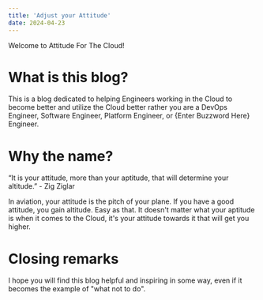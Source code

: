 ```yaml
---
title: 'Adjust your Attitude'
date: 2024-04-23
---
```


Welcome to Attitude For The Cloud!

# What is this blog?

This is a blog dedicated to helping Engineers working in the Cloud to become better and utilize the Cloud better rather you are a DevOps Engineer, Software Engineer, Platform Engineer, or {Enter Buzzword Here} Engineer.

# Why the name?

“It is your attitude, more than your aptitude, that will determine your altitude.” - Zig Ziglar

In aviation, your attitude is the pitch of your plane. If you have a good attitude, you gain altitude. Easy as that. It doesn't matter what your aptitude is when it comes to the Cloud, it's your attitude towards it that will get you higher.

# Closing remarks

I hope you will find this blog helpful and inspiring in some way, even if it becomes the example of "what not to do".
